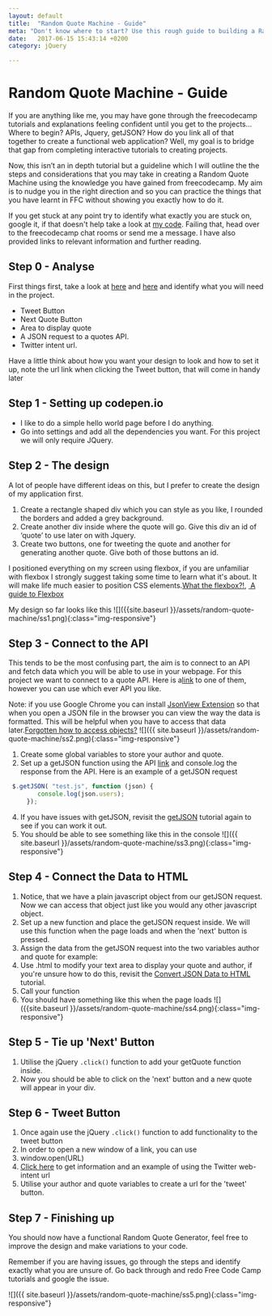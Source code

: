 ```yaml
---
layout: default
title:  "Random Quote Machine - Guide"
meta: "Don't know where to start? Use this rough guide to building a Random Quote Machine"
date:   2017-06-15 15:43:14 +0200
category: jQuery

---
```


<h1>Random Quote Machine - Guide</h1>

If you are anything like me, you may have gone through the freecodecamp tutorials and explanations feeling confident until you get to the projects... Where to begin? APIs, Jquery, getJSON? How do you link all of that together to create a functional web application? Well, my goal is to bridge that gap from completing interactive tutorials to creating projects.

Now, this isn’t an in depth tutorial but a guideline which I will outline the the steps and considerations that you may take in creating a Random Quote Machine using the knowledge you have gained from freecodecamp. My aim is to nudge you in the right direction and so you can practice the things that you have learnt in FFC without showing you exactly how to do it.

If you get stuck at any point try to identify what exactly you are stuck on, google it, if that doesn't help take a look at [my code](https://codepen.io/mierz/pen/XMPXMa?editors=0011). Failing that, head over to the freecodecamp chat rooms or send me a message. I have also provided links to relevant information and further reading.

## Step 0 - Analyse
First things first, take a look at [here](https://www.freecodecamp.com/challenges/build-a-random-quote-machine) and [here](https://codepen.io/mierz/pen/XMPXMa) and identify what you will need in the project.

- Tweet Button 
- Next Quote Button 
- Area to display quote 
- A JSON request to a quotes API. 
- Twitter intent url. 

Have a little think about how you want your design to look and how to set it up, note the url link when clicking the Tweet button, that will come in handy later

## Step 1 - Setting up codepen.io
- I like to do a simple hello world page before I do anything. 
- Go into settings and add all the dependencies you want. For this project we will only require JQuery. 

## Step 2 - The design
A lot of people have different ideas on this, but I prefer to create the design of my application first. 

1. Create a rectangle shaped div which you can style as you like, I rounded the borders and added a grey background. 
2. Create another div inside where the quote will go. Give this div an id of ‘quote’ to use later on with Jquery. 
3. Create two buttons, one for tweeting the quote and another for generating another quote. Give both of those buttons an id. 

I positioned everything on my screen using flexbox, if you are unfamiliar with flexbox I strongly suggest taking some time to learn what it's about. It will make life much easier to position CSS elements.[What the flexbox?!](https://flexbox.io/), [ A guide to Flexbox](https://css-tricks.com/snippets/css/a-guide-to-flexbox/)

My design so far looks like this 
![]({{site.baseurl }}/assets/random-quote-machine/ss1.png){:class="img-responsive"}


## Step 3 - Connect to the API
This tends to be the most confusing part, the aim is to connect to an API and fetch data which you will be able to use in your webpage. For this project we want to connect to a quote API. Here is a[link](https://api.forismatic.com/api/1.0/?method=getQuote&lang=en&format=jsonp&jsonp=?) to one of them, however you can use which ever API you like. 

Note: if you use Google Chrome you can install [JsonView Extension](https://chrome.google.com/webstore/detail/jsonview/chklaanhfefbnpoihckbnefhakgolnmc?hl=en) so that when you open a JSON file in the browser you can view the way the data is formatted. This will be helpful when you have to access that data later.[Forgotten how to access objects?](https://www.freecodecamp.com/challenges/accessing-objects-properties-with-the-dot-operator) 
![]({{ site.baseurl }}/assets/random-quote-machine/ss2.png){:class="img-responsive"} 

1. Create some global variables to store your author and quote. 
2. Set up a getJSON function using the API [link](https://api.forismatic.com/api/1.0/?method=getQuote&lang=en&format=jsonp&jsonp=?) and console.log the response from the API. Here is an example of a getJSON request 
```js
 $.getJSON( "test.js", function (json) { 
        console.log(json.users); 
     });
```
   
4. If you have issues with getJSON, revisit the [getJSON](https://www.freecodecamp.com/challenges/get-json-with-the-jquery-getjson-method) tutorial again to see if you can work it out. 
5. You should be able to see something like this in the console 
![]({{ site.baseurl }}/assets/random-quote-machine/ss3.png){:class="img-responsive"}

## Step 4 - Connect the Data to HTML
1. Notice, that we have a plain javascript object from our getJSON request. Now we can access that object just like you would any other javascript object. 
2. Set up a new function and place the getJSON request inside. We will use this function when the page loads and when the 'next' button is pressed. 
3. Assign the data from the getJSON request into the two variables author and quote for example: 
4. Use .html to modify your text area to display your quote and author, if you're unsure how to do this, revisit the [Convert JSON Data to HTML](https://www.freecodecamp.com/challenges/convert-json-data-to-html) tutorial. 
5. Call your function 
6. You should have something like this when the page loads 
![]({{site.baseurl }}/assets/random-quote-machine/ss4.png){:class="img-responsive"}

## Step 5 - Tie up 'Next' Button
1. Utilise the jQuery ```.click()``` function to add your getQuote function inside. 
2. Now you should be able to click on the 'next' button and a new quote will appear in your div. 

## Step 6 - Tweet Button
1. Once again use the jQuery ```.click()``` function to add functionality to the tweet button 
2. In order to open a new window of a link, you can use 
3. window.open(URL) 
4. [Click here](https://dev.twitter.com/web/tweet-button/web-intent) to get information and an example of using the Twitter web-intent url 
5. Utilise your author and quote variables to create a url for the 'tweet' button. 

## Step 7 - Finishing up
You should now have a functional Random Quote Generator, feel free to improve the design and make variations to your code.

Remember if you are having issues, go through the steps and identify exactly what you are unsure of. Go back through and redo Free Code Camp tutorials and google the issue.

![]({{ site.baseurl }}/assets/random-quote-machine/ss5.png){:class="img-responsive"}

 
